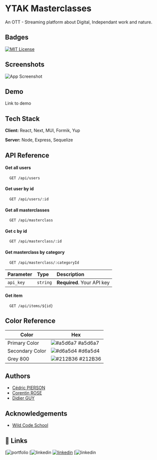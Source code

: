 # YTAK Masterclasses

An OTT - Streaming platform about Digital, Independant work and nature.

## Badges

[![MIT License](https://img.shields.io/badge/License-MIT-green.svg)](https://choosealicense.com/licenses/mit/)

## Screenshots

![App Screenshot](https://via.placeholder.com/468x300?text=App+Screenshot+Here)

## Demo

Link to demo

## Tech Stack

**Client:** React, Next, MUI, Formik, Yup

**Server:** Node, Express, Sequelize

## API Reference

#### Get all users

```http
  GET /api/users
```

#### Get user by id

```http
  GET /api/users/:id
```

#### Get all masterclasses

```http
  GET /api/masterclass
```

#### Get c by id

```http
  GET /api/masterclass/:id
```

#### Get masterclass by category

```http
  GET /api/masterclass/:categoryId
```

| Parameter | Type     | Description                |
| :-------- | :------- | :------------------------- |
| `api_key` | `string` | **Required**. Your API key |

#### Get item

```http
  GET /api/items/${id}
```

## Color Reference

| Color           | Hex                                                              |
| --------------- | ---------------------------------------------------------------- |
| Primary Color   | ![#a5d6a7](https://via.placeholder.com/10/0a192f?text=+) #a5d6a7 |
| Secondary Color | ![#d6a5d4](https://via.placeholder.com/10/f8f8f8?text=+) #d6a5d4 |
| Grey 800        | ![#212B36](https://via.placeholder.com/10/00b48a?text=+) #212B36 |

## Authors

- [Cédric PIERSON](https://www.github.com/cedricpierson)
- [Corentin ROSE](https://www.github.com/Rosecore67)
- [Didier GUY](https://www.github.com/octokatherine)

## Acknowledgements

- [Wild Code School](https://www.wildcodeschool.com/fr-FR)

## 🔗 Links

[![portfolio](https://portfolio-nextjs-git-dev-cedricpierson.vercel.app/)
[![linkedin](https://www.linkedin.com/in/cedricpierson01/)
[![linkedin](https://img.shields.io/badge/linkedin-0A66C2?style=for-the-badge&logo=linkedin&logoColor=white)](https://www.linkedin.com/)
[![linkedin](https://www.linkedin.com/in/didier-guy/)
